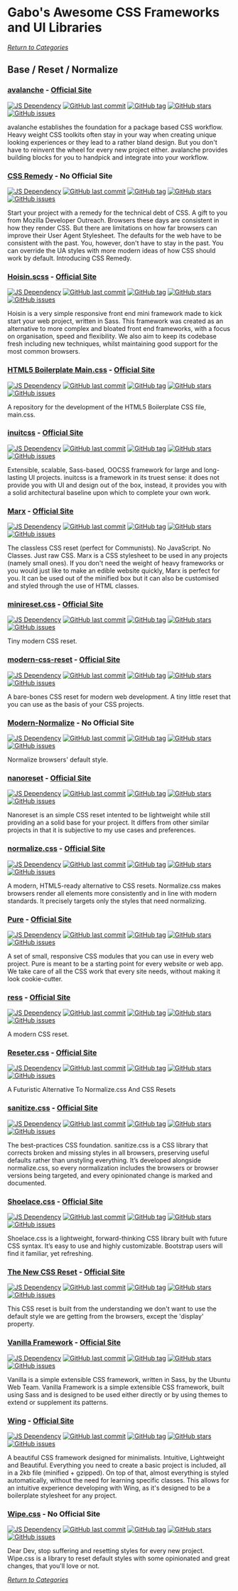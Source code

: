 # Gabo's Awesome CSS Frameworks and UI Libraries

[_Return to Categories_](../README.md)


## Base / Reset / Normalize


### [avalanche](https://github.com/avalanchesass/avalanche) - [Official Site](https://avalanche.oberlehner.net/)

[![JS Dependency](https://img.shields.io/badge/JS-no-lightgrey.svg?style=flat-square&maxAge=5184000)]()
[![GitHub last commit](https://img.shields.io/github/last-commit/avalanchesass/avalanche.svg?style=flat-square&maxAge=5184000)]()
[![GitHub tag](https://img.shields.io/github/tag/avalanchesass/avalanche.svg?style=flat-square&maxAge=5184000)]()
[![GitHub stars](https://img.shields.io/github/stars/avalanchesass/avalanche.svg?style=flat-square&maxAge=5184000)]()
[![GitHub issues](https://img.shields.io/github/issues/avalanchesass/avalanche.svg?style=flat-square&maxAge=5184000)]()

avalanche establishes the foundation for a package based CSS workflow. 
Heavy weight CSS toolkits often stay in your way when creating unique 
looking experiences or they lead to a rather bland design. But you don't 
have to reinvent the wheel for every new project either. avalanche 
provides building blocks for you to handpick and integrate into your 
workflow.


### [CSS Remedy](https://github.com/jensimmons/cssremedy) - No Official Site

[![JS Dependency](https://img.shields.io/badge/JS-no-lightgrey.svg?style=flat-square&maxAge=5184000)]()
[![GitHub last commit](https://img.shields.io/github/last-commit/jensimmons/cssremedy.svg?style=flat-square&maxAge=5184000)]()
[![GitHub tag](https://img.shields.io/github/tag/jensimmons/cssremedy.svg?style=flat-square&maxAge=5184000)]()
[![GitHub stars](https://img.shields.io/github/stars/jensimmons/cssremedy.svg?style=flat-square&maxAge=5184000)]()
[![GitHub issues](https://img.shields.io/github/issues/jensimmons/cssremedy.svg?style=flat-square&maxAge=5184000)]()

Start your project with a remedy for the technical debt of CSS. A gift 
to you from Mozilla Developer Outreach. Browsers these days are consistent 
in how they render CSS. But there are limitations on how far browsers can 
improve their User Agent Stylesheet. The defaults for the web have to 
be consistent with the past. You, however, don't have to stay in the past. 
You can override the UA styles with more modern ideas of how CSS should 
work by default. Introducing CSS Remedy.


### [Hoisin.scss](https://github.com/Cyber-Duck/hoisin.scss) - [Official Site](http://cyber-duck.github.io/hoisin.scss/)

[![JS Dependency](https://img.shields.io/badge/JS-no-lightgrey.svg?style=flat-square&maxAge=5184000)]()
[![GitHub last commit](https://img.shields.io/github/last-commit/Cyber-Duck/hoisin.scss.svg?style=flat-square&maxAge=5184000)]()
[![GitHub tag](https://img.shields.io/github/tag/Cyber-Duck/hoisin.scss.svg?style=flat-square&maxAge=5184000)]()
[![GitHub stars](https://img.shields.io/github/stars/Cyber-Duck/hoisin.scss.svg?style=flat-square&maxAge=5184000)]()
[![GitHub issues](https://img.shields.io/github/issues/Cyber-Duck/hoisin.scss.svg?style=flat-square&maxAge=5184000)]()

Hoisin is a very simple responsive front end mini framework made to kick
start your web project, written in Sass. This framework was created as
an alternative to more complex and bloated front end frameworks, with a
focus on organisation, speed and flexibility. We also aim to keep its
codebase fresh including new techniques, whilst maintaining good support
for the most common browsers.


### [HTML5 Boilerplate Main.css](https://github.com/h5bp/main.css) - [Official Site](https://html5boilerplate.com/)

[![JS Dependency](https://img.shields.io/badge/JS-no-lightgrey.svg?style=flat-square&maxAge=5184000)]()
[![GitHub last commit](https://img.shields.io/github/last-commit/h5bp/main.css.svg?style=flat-square&maxAge=5184000)]()
[![GitHub tag](https://img.shields.io/github/tag/h5bp/main.css.svg?style=flat-square&maxAge=5184000)]()
[![GitHub stars](https://img.shields.io/github/stars/h5bp/main.css.svg?style=flat-square&maxAge=5184000)]()
[![GitHub issues](https://img.shields.io/github/issues/h5bp/main.css.svg?style=flat-square&maxAge=5184000)]()

A repository for the development of the HTML5 Boilerplate CSS file, main.css.


### [inuitcss](https://github.com/inuitcss/inuitcss) - [Official Site](http://inuitcss.com/)

[![JS Dependency](https://img.shields.io/badge/JS-no-lightgrey.svg?style=flat-square&maxAge=5184000)]()
[![GitHub last commit](https://img.shields.io/github/last-commit/inuitcss/inuitcss.svg?style=flat-square&maxAge=5184000)]()
[![GitHub tag](https://img.shields.io/github/tag/inuitcss/inuitcss.svg?style=flat-square&maxAge=5184000)]()
[![GitHub stars](https://img.shields.io/github/stars/inuitcss/inuitcss.svg?style=flat-square&maxAge=5184000)]()
[![GitHub issues](https://img.shields.io/github/issues/inuitcss/inuitcss.svg?style=flat-square&maxAge=5184000)]()

Extensible, scalable, Sass-based, OOCSS framework for large and 
long-lasting UI projects. inuitcss is a framework in its truest sense:
it does not provide you with UI and design out of the box, instead, it
provides you with a solid architectural baseline upon which to complete
your own work.


### [Marx](https://github.com/mblode/marx) - [Official Site](https://mblode.github.io/marx/)

[![JS Dependency](https://img.shields.io/badge/JS-no-lightgrey.svg?style=flat-square&maxAge=5184000)]()
[![GitHub last commit](https://img.shields.io/github/last-commit/mblode/marx.svg?style=flat-square&maxAge=5184000)]()
[![GitHub tag](https://img.shields.io/github/tag/mblode/marx.svg?style=flat-square&maxAge=5184000)]()
[![GitHub stars](https://img.shields.io/github/stars/mblode/marx.svg?style=flat-square&maxAge=5184000)]()
[![GitHub issues](https://img.shields.io/github/issues/mblode/marx.svg?style=flat-square&maxAge=5184000)]()

The classless CSS reset (perfect for Communists). No JavaScript. No Classes. Just raw CSS. Marx is a CSS stylesheet to 
be used in any projects (namely small ones). If you don't need the weight of heavy frameworks or you would just like to 
make an edible website quickly, Marx is perfect for you. It can be used out of the minified box but it can also be 
customised and styled through the use of HTML classes.


### [minireset.css](https://github.com/jgthms/minireset.css) - [Official Site](https://jgthms.com/minireset.css/)

[![JS Dependency](https://img.shields.io/badge/JS-no-lightgrey.svg?style=flat-square&maxAge=5184000)]()
[![GitHub last commit](https://img.shields.io/github/last-commit/jgthms/minireset.css.svg?style=flat-square&maxAge=5184000)]()
[![GitHub tag](https://img.shields.io/github/tag/jgthms/minireset.css.svg?style=flat-square&maxAge=5184000)]()
[![GitHub stars](https://img.shields.io/github/stars/jgthms/minireset.css.svg?style=flat-square&maxAge=5184000)]()
[![GitHub issues](https://img.shields.io/github/issues/jgthms/minireset.css.svg?style=flat-square&maxAge=5184000)]()

Tiny modern CSS reset.


### [modern-css-reset](https://github.com/andy-piccalilli/modern-css-reset) - [Official Site](https://piccalil.li/blog/a-modern-css-reset/)

[![JS Dependency](https://img.shields.io/badge/JS-no-lightgrey.svg?style=flat-square&maxAge=5184000)]()
[![GitHub last commit](https://img.shields.io/github/last-commit/andy-piccalilli/modern-css-reset.svg?style=flat-square&maxAge=5184000)]()
[![GitHub tag](https://img.shields.io/github/tag/andy-piccalilli/modern-css-reset.svg?style=flat-square&maxAge=5184000)]()
[![GitHub stars](https://img.shields.io/github/stars/andy-piccalilli/modern-css-reset.svg?style=flat-square&maxAge=5184000)]()
[![GitHub issues](https://img.shields.io/github/issues/andy-piccalilli/modern-css-reset.svg?style=flat-square&maxAge=5184000)]()

A bare-bones CSS reset for modern web development. A tiny little reset that you can use as the basis of your CSS projects.


### [Modern-Normalize](https://github.com/sindresorhus/modern-normalize) - No Official Site

[![JS Dependency](https://img.shields.io/badge/JS-no-lightgrey.svg?style=flat-square&maxAge=5184000)]()
[![GitHub last commit](https://img.shields.io/github/last-commit/sindresorhus/modern-normalize.svg?style=flat-square&maxAge=5184000)]()
[![GitHub tag](https://img.shields.io/github/tag/sindresorhus/modern-normalize.svg?style=flat-square&maxAge=5184000)]()
[![GitHub stars](https://img.shields.io/github/stars/sindresorhus/modern-normalize.svg?style=flat-square&maxAge=5184000)]()
[![GitHub issues](https://img.shields.io/github/issues/sindresorhus/modern-normalize.svg?style=flat-square&maxAge=5184000)]()

Normalize browsers' default style. 


### [nanoreset](https://github.com/tiaanduplessis/nanoreset/) - [Official Site](https://tiaanduplessis.github.io/nanoreset/)
  
[![JS Dependency](https://img.shields.io/badge/JS-no-lightgrey.svg?style=flat-square&maxAge=5184000)]()
[![GitHub last commit](https://img.shields.io/github/last-commit/tiaanduplessis/nanoreset.svg?style=flat-square&maxAge=5184000)]()
[![GitHub tag](https://img.shields.io/github/tag/tiaanduplessis/nanoreset.svg?style=flat-square&maxAge=5184000)]()
[![GitHub stars](https://img.shields.io/github/stars/tiaanduplessis/nanoreset.svg?style=flat-square&maxAge=5184000)]()
[![GitHub issues](https://img.shields.io/github/issues/tiaanduplessis/nanoreset.svg?style=flat-square&maxAge=5184000)]()

Nanoreset is an simple CSS reset intented to be lightweight while still providing an a solid base for your project.
It differs from other similar projects in that it is subjective to my use cases and preferences. 


### [normalize.css](https://github.com/necolas/normalize.css/) - [Official Site](http://necolas.github.io/normalize.css/)
  
[![JS Dependency](https://img.shields.io/badge/JS-no-lightgrey.svg?style=flat-square&maxAge=5184000)]()
[![GitHub last commit](https://img.shields.io/github/last-commit/necolas/normalize.css.svg?style=flat-square&maxAge=5184000)]()
[![GitHub tag](https://img.shields.io/github/tag/necolas/normalize.css.svg?style=flat-square&maxAge=5184000)]()
[![GitHub stars](https://img.shields.io/github/stars/necolas/normalize.css.svg?style=flat-square&maxAge=5184000)]()
[![GitHub issues](https://img.shields.io/github/issues/necolas/normalize.css.svg?style=flat-square&maxAge=5184000)]()

A modern, HTML5-ready alternative to CSS resets. Normalize.css makes 
browsers render all elements more consistently and in line with modern
standards. It precisely targets only the styles that need normalizing.


### [Pure](https://github.com/pure-css/pure) - [Official Site](https://purecss.io/)
  
[![JS Dependency](https://img.shields.io/badge/JS-no-lightgrey.svg?style=flat-square&maxAge=5184000)]()
[![GitHub last commit](https://img.shields.io/github/last-commit/pure-css/pure.svg?style=flat-square&maxAge=5184000)]()
[![GitHub tag](https://img.shields.io/github/tag/pure-css/pure.svg?style=flat-square&maxAge=5184000)]()
[![GitHub stars](https://img.shields.io/github/stars/pure-css/pure.svg?style=flat-square&maxAge=5184000)]()
[![GitHub issues](https://img.shields.io/github/issues/pure-css/pure.svg?style=flat-square&maxAge=5184000)]()

A set of small, responsive CSS modules that you can use in every web
project. Pure is meant to be a starting point for every website or web
app. We take care of all the CSS work that every site needs, without
making it look cookie-cutter.


### [ress](https://github.com/filipelinhares/ress) - [Official Site](https://ress-css.surge.sh/)
  
[![JS Dependency](https://img.shields.io/badge/JS-no-lightgrey.svg?style=flat-square&maxAge=5184000)]()
[![GitHub last commit](https://img.shields.io/github/last-commit/filipelinhares/ress.svg?style=flat-square&maxAge=5184000)]()
[![GitHub tag](https://img.shields.io/github/tag/filipelinhares/ress.svg?style=flat-square&maxAge=5184000)]()
[![GitHub stars](https://img.shields.io/github/stars/filipelinhares/ress.svg?style=flat-square&maxAge=5184000)]()
[![GitHub issues](https://img.shields.io/github/issues/filipelinhares/ress.svg?style=flat-square&maxAge=5184000)]()

A modern CSS reset.


### [Reseter.css](https://github.com/krishdevdb/reseter.css) - [Official Site](https://krishdevdb.github.io/reseter.css/)
  
[![JS Dependency](https://img.shields.io/badge/JS-no-lightgrey.svg?style=flat-square&maxAge=5184000)]()
[![GitHub last commit](https://img.shields.io/github/last-commit/krishdevdb/reseter.css.svg?style=flat-square&maxAge=5184000)]()
[![GitHub tag](https://img.shields.io/github/tag/krishdevdb/reseter.css.svg?style=flat-square&maxAge=5184000)]()
[![GitHub stars](https://img.shields.io/github/stars/krishdevdb/reseter.css.svg?style=flat-square&maxAge=5184000)]()
[![GitHub issues](https://img.shields.io/github/issues/krishdevdb/reseter.css.svg?style=flat-square&maxAge=5184000)]()

A Futuristic Alternative To Normalize.css And CSS Resets


### [sanitize.css](https://github.com/csstools/sanitize.css) - [Official Site](https://csstools.github.io/sanitize.css/)
  
[![JS Dependency](https://img.shields.io/badge/JS-no-lightgrey.svg?style=flat-square&maxAge=5184000)]()
[![GitHub last commit](https://img.shields.io/github/last-commit/csstools/sanitize.css.svg?style=flat-square&maxAge=5184000)]()
[![GitHub tag](https://img.shields.io/github/tag/csstools/sanitize.css.svg?style=flat-square&maxAge=5184000)]()
[![GitHub stars](https://img.shields.io/github/stars/csstools/sanitize.css.svg?style=flat-square&maxAge=5184000)]()
[![GitHub issues](https://img.shields.io/github/issues/csstools/sanitize.css.svg?style=flat-square&maxAge=5184000)]()

The best-practices CSS foundation. sanitize.css is a CSS library that 
corrects broken and missing styles in all browsers, preserving useful
defaults rather than unstyling everything. It’s developed alongside
normalize.css, so every normalization includes the browsers or browser
versions being targeted, and every opinionated change is marked and
documented.


### [Shoelace.css](https://github.com/claviska/shoelace-css) - [Official Site](https://shoelace.style/)
  
[![JS Dependency](https://img.shields.io/badge/JS-yes-blue.svg?style=flat-square&maxAge=5184000)]()
[![GitHub last commit](https://img.shields.io/github/last-commit/claviska/shoelace-css.svg?style=flat-square&maxAge=5184000)]()
[![GitHub tag](https://img.shields.io/github/tag/claviska/shoelace-css.svg?style=flat-square&maxAge=5184000)]()
[![GitHub stars](https://img.shields.io/github/stars/claviska/shoelace-css.svg?style=flat-square&maxAge=5184000)]()
[![GitHub issues](https://img.shields.io/github/issues/claviska/shoelace-css.svg?style=flat-square&maxAge=5184000)]()

Shoelace.css is a lightweight, forward-thinking CSS library built with
future CSS syntax. It’s easy to use and highly customizable. Bootstrap
users will find it familiar, yet refreshing.


### [The New CSS Reset](https://github.com/elad2412/the-new-css-reset) - [Official Site](https://elad2412.github.io/the-new-css-reset/)
  
[![JS Dependency](https://img.shields.io/badge/JS-no-lightgrey.svg?style=flat-square&maxAge=5184000)]()
[![GitHub last commit](https://img.shields.io/github/last-commit/elad2412/the-new-css-reset.svg?style=flat-square&maxAge=5184000)]()
[![GitHub tag](https://img.shields.io/github/tag/elad2412/the-new-css-reset.svg?style=flat-square&maxAge=5184000)]()
[![GitHub stars](https://img.shields.io/github/stars/elad2412/the-new-css-reset.svg?style=flat-square&maxAge=5184000)]()
[![GitHub issues](https://img.shields.io/github/issues/elad2412/the-new-css-reset.svg?style=flat-square&maxAge=5184000)]()

This CSS reset is built from the understanding we don't want to use the 
default style we are getting from the browsers, except the 'display' 
property. 


### [Vanilla Framework](https://github.com/canonical-web-and-design/vanilla-framework) - [Official Site](https://vanillaframework.io/)
  
[![JS Dependency](https://img.shields.io/badge/JS-no-lightgrey.svg?style=flat-square&maxAge=5184000)]()
[![GitHub last commit](https://img.shields.io/github/last-commit/canonical-web-and-design/vanilla-framework.svg?style=flat-square&maxAge=5184000)]()
[![GitHub tag](https://img.shields.io/github/tag/canonical-web-and-design/vanilla-framework.svg?style=flat-square&maxAge=5184000)]()
[![GitHub stars](https://img.shields.io/github/stars/canonical-web-and-design/vanilla-framework.svg?style=flat-square&maxAge=5184000)]()
[![GitHub issues](https://img.shields.io/github/issues/canonical-web-and-design/vanilla-framework.svg?style=flat-square&maxAge=5184000)]()

Vanilla is a simple extensible CSS framework, written in Sass, by the 
Ubuntu Web Team. Vanilla Framework is a simple extensible CSS framework, 
built using Sass and is designed to be used either directly or by using 
themes to extend or supplement its patterns.


### [Wing](https://github.com/kbrsh/wing) - [Official Site](https://kbrsh.github.io/wing)
  
[![JS Dependency](https://img.shields.io/badge/JS-no-lightgrey.svg?style=flat-square&maxAge=5184000)]()
[![GitHub last commit](https://img.shields.io/github/last-commit/kbrsh/wing.svg?style=flat-square&maxAge=5184000)]()
[![GitHub tag](https://img.shields.io/github/tag/kbrsh/wing.svg?style=flat-square&maxAge=5184000)]()
[![GitHub stars](https://img.shields.io/github/stars/kbrsh/wing.svg?style=flat-square&maxAge=5184000)]()
[![GitHub issues](https://img.shields.io/github/issues/kbrsh/wing.svg?style=flat-square&maxAge=5184000)]()

A beautiful CSS framework designed for minimalists. Intuitive, 
Lightweight and Beautiful. Everything you need to create a basic project
is included, all in a 2kb file (minified + gzipped). On top of that,
almost everything is styled automatically, without the need for learning
specific classes. This allows for an intuitive experience developing
with Wing, as it's designed to be a boilerplate stylesheet for any
project.


### [Wipe.css](https://github.com/danilowoz/wipe.css) -  No Official Site

[![JS Dependency](https://img.shields.io/badge/JS-no-lightgrey.svg?style=flat-square&maxAge=5184000)]()
[![GitHub last commit](https://img.shields.io/github/last-commit/danilowoz/wipe.css.svg?style=flat-square&maxAge=5184000)]()
[![GitHub tag](https://img.shields.io/github/tag/danilowoz/wipe.css.svg?style=flat-square&maxAge=5184000)]()
[![GitHub stars](https://img.shields.io/github/stars/danilowoz/wipe.css.svg?style=flat-square&maxAge=5184000)]()
[![GitHub issues](https://img.shields.io/github/issues/danilowoz/wipe.css.svg?style=flat-square&maxAge=5184000)]()

Dear Dev, stop suffering and resetting styles for every new project. 
Wipe.css is a library to reset default styles with some opinionated and 
great changes, that you'll love or not.



[_Return to Categories_](../README.md)
